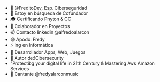 - 👋 @FreditoDev, Esp. Ciberseguridad
- 👀 Estoy en búsqueda de Cofundador 
- 🎓 Certificando Phyton & CC
- 💞️ Colaborador en Proyectos
- 📫 Contacto linkedin @alfredoalarcon
- 😄 Apodo: Fredy
- ⚡ Ing en Informática
- 🚀 Desarrollador Apps, Web, Juegos
- 🫶 Autor de:!Cibersecurity
-  "Protectibg your digital life in 21th Century & Mastering Aws Amazon Services
- 🙌 Cantante @fredyalarconmusic 
